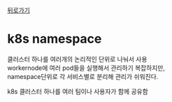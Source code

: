 [뒤로가기](../../README.md)<br>

# k8s namespace

클러스터 하나를 여러개의 논리적인 단위로 나눠서 사용<br>
workernode에 여러 pod들을 실행해서 관리하기 복잡하지만,<br> namespace단위로 각 서비스별로 분리해 관리가 쉬워진다.<br>

k8s 클러스터 하나를 여러 팀이나 사용자가 함께 공유함<br>
